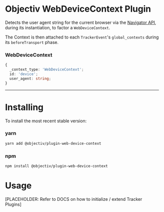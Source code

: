 # Objectiv WebDeviceContext Plugin
Detects the user agent string for the current browser via the [Navigator API](https://developer.mozilla.org/en-US/docs/Web/API/NavigatorID/userAgent), during its instantiation, to factor a `WebDeviceContext`.  

The Context is then attached to each `TrackerEvent`'s `global_contexts` during its `beforeTransport` phase.  

### WebDeviceContext
```typescript
{
  _context_type: 'WebDeviceContext';
  id: 'device';
  user_agent: string;               
}
```

---

# Installing
To install the most recent stable version:

### yarn
```sh
yarn add @objectiv/plugin-web-device-context
```

### npm
```sh
npm install @objectiv/plugin-web-device-context
```

# Usage
[PLACEHOLDER: Refer to DOCS on how to initialize / extend Tracker Plugins]
